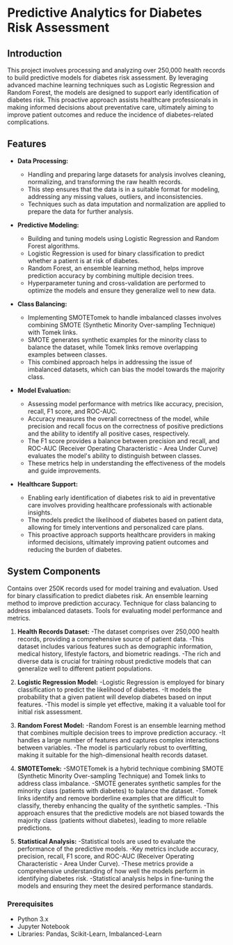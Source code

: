 # Predictive Analytics for Diabetes Risk Assessment
## Introduction

This project involves processing and analyzing over 250,000 health records to build predictive models for diabetes risk assessment. By leveraging advanced machine learning techniques such as Logistic Regression and Random Forest, the models are designed to support early identification of diabetes risk. This proactive approach assists healthcare professionals in making informed decisions about preventative care, ultimately aiming to improve patient outcomes and reduce the incidence of diabetes-related complications.

## Features

- **Data Processing:** 
  - Handling and preparing large datasets for analysis involves cleaning, normalizing, and transforming the raw health records. 
  - This step ensures that the data is in a suitable format for modeling, addressing any missing values, outliers, and inconsistencies.
  - Techniques such as data imputation and normalization are applied to prepare the data for further analysis.

- **Predictive Modeling:** 
  - Building and tuning models using Logistic Regression and Random Forest algorithms.
  - Logistic Regression is used for binary classification to predict whether a patient is at risk of diabetes.
  - Random Forest, an ensemble learning method, helps improve prediction accuracy by combining multiple decision trees.
  - Hyperparameter tuning and cross-validation are performed to optimize the models and ensure they generalize well to new data.

- **Class Balancing:** 
  - Implementing SMOTETomek to handle imbalanced classes involves combining SMOTE (Synthetic Minority Over-sampling Technique) with Tomek links.
  - SMOTE generates synthetic examples for the minority class to balance the dataset, while Tomek links remove overlapping examples between classes.
  - This combined approach helps in addressing the issue of imbalanced datasets, which can bias the model towards the majority class.

- **Model Evaluation:** 
  - Assessing model performance with metrics like accuracy, precision, recall, F1 score, and ROC-AUC.
  - Accuracy measures the overall correctness of the model, while precision and recall focus on the correctness of positive predictions and the ability to identify all positive cases, respectively.
  - The F1 score provides a balance between precision and recall, and ROC-AUC (Receiver Operating Characteristic - Area Under Curve) evaluates the model's ability to distinguish between classes.
  - These metrics help in understanding the effectiveness of the models and guide improvements.

- **Healthcare Support:** 
  - Enabling early identification of diabetes risk to aid in preventative care involves providing healthcare professionals with actionable insights.
  - The models predict the likelihood of diabetes based on patient data, allowing for timely interventions and personalized care plans.
  - This proactive approach supports healthcare providers in making informed decisions, ultimately improving patient outcomes and reducing the burden of diabetes.

## System Components

 Contains over 250K records used for model training and evaluation.
 Used for binary classification to predict diabetes risk.
 An ensemble learning method to improve prediction accuracy.
 Technique for class balancing to address imbalanced datasets.
 Tools for evaluating model performance and metrics.
1. **Health Records Dataset:**
-The dataset comprises over 250,000 health records, providing a comprehensive source of patient data.
-This dataset includes various features such as demographic information, medical history, lifestyle factors, and biometric readings.
-The rich and diverse data is crucial for training robust predictive models that can generalize well to different patient populations.

2. **Logistic Regression Model:**
-Logistic Regression is employed for binary classification to predict the likelihood of diabetes.
-It models the probability that a given patient will develop diabetes based on input features.
-This model is simple yet effective, making it a valuable tool for initial risk assessment.

3. **Random Forest Model:**
-Random Forest is an ensemble learning method that combines multiple decision trees to improve prediction accuracy.
-It handles a large number of features and captures complex interactions between variables.
-The model is particularly robust to overfitting, making it suitable for the high-dimensional health records dataset.

4. **SMOTETomek:**
-SMOTETomek is a hybrid technique combining SMOTE (Synthetic Minority Over-sampling Technique) and Tomek links to address class imbalance.
-SMOTE generates synthetic samples for the minority class (patients with diabetes) to balance the dataset.
-Tomek links identify and remove borderline examples that are difficult to classify, thereby enhancing the quality of the synthetic samples.
-This approach ensures that the predictive models are not biased towards the majority class (patients without diabetes), leading to more reliable predictions.

5. **Statistical Analysis:**
-Statistical tools are used to evaluate the performance of the predictive models.
-Key metrics include accuracy, precision, recall, F1 score, and ROC-AUC (Receiver Operating Characteristic - Area Under Curve).
-These metrics provide a comprehensive understanding of how well the models perform in identifying diabetes risk.
-Statistical analysis helps in fine-tuning the models and ensuring they meet the desired performance standards.


### Prerequisites

- Python 3.x
- Jupyter Notebook
- Libraries: Pandas, Scikit-Learn, Imbalanced-Learn
